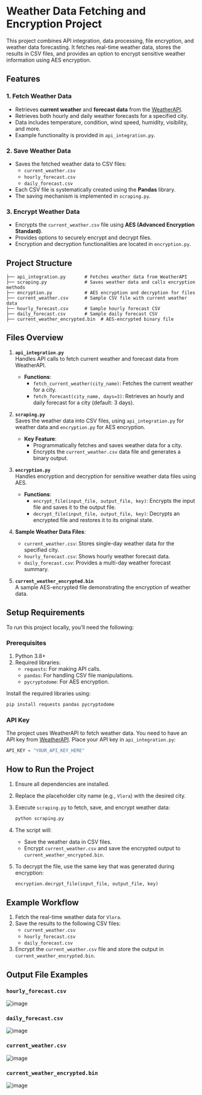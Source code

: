 # Weather Data Fetching and Encryption Project

This project combines API integration, data processing, file encryption, and weather data forecasting. It fetches real-time weather data, stores the results in CSV files, and provides an option to encrypt sensitive weather information using AES encryption.

## Features

### 1. **Fetch Weather Data**
- Retrieves **current weather** and **forecast data** from the [WeatherAPI](https://www.weatherapi.com/).
- Retrieves both hourly and daily weather forecasts for a specified city.
- Data includes temperature, condition, wind speed, humidity, visibility, and more.
- Example functionality is provided in `api_integration.py`.

### 2. **Save Weather Data**
- Saves the fetched weather data to CSV files:
  - `current_weather.csv`
  - `hourly_forecast.csv`
  - `daily_forecast.csv`
- Each CSV file is systematically created using the **Pandas** library.
- The saving mechanism is implemented in `scraping.py`.

### 3. **Encrypt Weather Data**
- Encrypts the `current_weather.csv` file using **AES (Advanced Encryption Standard)**.
- Provides options to securely encrypt and decrypt files.
- Encryption and decryption functionalities are located in `encryption.py`.

## Project Structure

```plaintext
├── api_integration.py       # Fetches weather data from WeatherAPI
├── scraping.py              # Saves weather data and calls encryption methods
├── encryption.py            # AES encryption and decryption for files
├── current_weather.csv      # Sample CSV file with current weather data
├── hourly_forecast.csv      # Sample hourly forecast CSV
├── daily_forecast.csv       # Sample daily forecast CSV
├── current_weather_encrypted.bin  # AES-encrypted binary file
```

## Files Overview

1. **`api_integration.py`**  
   Handles API calls to fetch current weather and forecast data from WeatherAPI.  
   - **Functions**:
     - `fetch_current_weather(city_name)`: Fetches the current weather for a city.
     - `fetch_forecast(city_name, days=3)`: Retrieves an hourly and daily forecast for a city (default: 3 days).

2. **`scraping.py`**  
   Saves the weather data into CSV files, using `api_integration.py` for weather data and `encryption.py` for AES encryption.  
   - **Key Feature**:
     - Programmatically fetches and saves weather data for a city.
     - Encrypts the `current_weather.csv` data file and generates a binary output.

3. **`encryption.py`**  
   Handles encryption and decryption for sensitive weather data files using AES.  
   - **Functions**:
     - `encrypt_file(input_file, output_file, key)`: Encrypts the input file and saves it to the output file.
     - `decrypt_file(input_file, output_file, key)`: Decrypts an encrypted file and restores it to its original state.

4. **Sample Weather Data Files**:
   - `current_weather.csv`: Stores single-day weather data for the specified city.
   - `hourly_forecast.csv`: Shows hourly weather forecast data.
   - `daily_forecast.csv`: Provides a multi-day weather forecast summary.

5. **`current_weather_encrypted.bin`**  
   A sample AES-encrypted file demonstrating the encryption of weather data.

## Setup Requirements

To run this project locally, you’ll need the following:

### Prerequisites
1. Python 3.8+
2. Required libraries:
   - `requests`: For making API calls.
   - `pandas`: For handling CSV file manipulations.
   - `pycryptodome`: For AES encryption.

Install the required libraries using:
```bash
pip install requests pandas pycryptodome
```

### API Key
The project uses WeatherAPI to fetch weather data. You need to have an API key from [WeatherAPI](https://www.weatherapi.com/). Place your API key in `api_integration.py`:
```python
API_KEY = "YOUR_API_KEY_HERE"
```

## How to Run the Project

1. Ensure all dependencies are installed.
2. Replace the placeholder city name (e.g., `Vlora`) with the desired city.
3. Execute `scraping.py` to fetch, save, and encrypt weather data:
   ```bash
   python scraping.py
   ```
4. The script will:
   - Save the weather data in CSV files.
   - Encrypt `current_weather.csv` and save the encrypted output to `current_weather_encrypted.bin`.

5. To decrypt the file, use the same key that was generated during encryption:
   ```python
   encryption.decrypt_file(input_file, output_file, key)
   ```

## Example Workflow

1. Fetch the real-time weather data for `Vlora`.
2. Save the results to the following CSV files:
   - `current_weather.csv`
   - `hourly_forecast.csv`
   - `daily_forecast.csv`
3. Encrypt the `current_weather.csv` file and store the output in `current_weather_encrypted.bin`.

## Output File Examples

### `hourly_forecast.csv`
![image](https://github.com/user-attachments/assets/957b93c0-b5f3-4176-bd74-f4ec992f0197)

### `daily_forecast.csv`
![image](https://github.com/user-attachments/assets/bec74f6f-8d64-4be6-96f8-c53c33dadb74)

### `current_weather.csv`
![image](https://github.com/user-attachments/assets/9b580c6d-d1b1-4b65-9354-9dd950bc6867)

### `current_weather_encrypted.bin`
![image](https://github.com/user-attachments/assets/37b84ce3-639a-4f93-b193-9d1604f96504)
